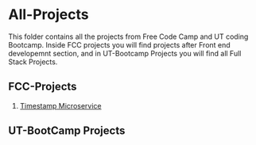 # All-Projects
This folder contains all the projects from Free Code Camp and UT coding Bootcamp. Inside FCC projects you will find projects after Front end developemnt section, and in UT-Bootcamp Projects you will find all Full Stack Projects. 

## FCC-Projects
1. [Timestamp Microservice](FCC-Projects/API%20Projects/Timestamp%20Microservice)



## UT-BootCamp Projects
